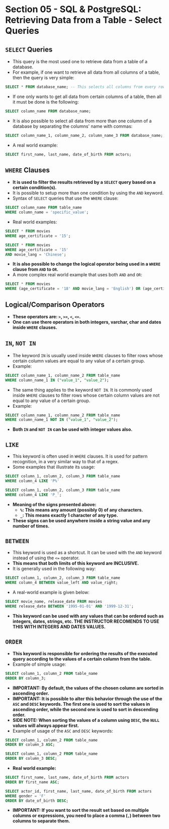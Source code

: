 # Section 05 - SQL & PostgreSQL: Retrieving Data from a Table - Select Queries

## ```SELECT``` Queries
* This query is the most used one to retrieve data from a table of a database.
* For example, if one want to retrieve all data from all columns of a table, then the query is very simple:
```SQL
SELECT * FROM database_name; -- This selects all columns from every row of a table from the database.
```
* If one only wants to get all data from certain columns of a table, then all it must be done is the following:
```SQL
SELECT column_name FROM database_name;
```
* It is also possible to select all data from more than one column of a database by separating the columns' name with commas:
```SQL
SELECT column_name_1, column_name_2, column_name_3 FROM database_name;;
```
* A real world example:
```SQL
SELECT first_name, last_name, date_of_birth FROM actors;
```


## ```WHERE``` Clauses
* __It is used to filter the results retrieved by a ```SELECT``` query based on a certain condition(s).__
* It is possible to setup more than one condition by using the ```AND``` keyword.
* Syntax of ```SELECT``` queries that use the ```WHERE``` clause:
```SQL
SELECT column_name FROM table_name
WHERE column_name = 'specific_value';
```
* Real world examples:
```SQL
SELECT * FROM movies
WHERE age_certificate = '15';

SELECT * FROM movies
WHERE age_certificate = '15'
AND movie_lang = 'Chinese';
```
* __It is also possible to change the logical operator being used in a ```WHERE``` clause from ```AND``` to ```OR```.__
* A more complex real world example that uses both ```AND``` and ```OR```:
```SQL
SELECT * FROM movies
WHERE (age_certificate = '18' AND movie_lang = 'English') OR (age_certificate = '15' AND movie_lang = 'Chinese');
```


## Logical/Comparison Operators
* __These operators are: ```>```, ```>=```, ```<```, ```<=```.__
* __One can use there operators in both integers, varchar, char and dates inside ```WHERE``` clauses.__


## ```IN```, ```NOT IN```
* The keyword ```IN``` is usually used inside ```WHERE``` clauses to filter rows whose certain column values are equal to any value of a certain group.
* Example:
```SQL
SELECT column_name_1, column_name_2 FROM table_name
WHERE column_name_1 IN ("value_1", "value_2");
```
* The same thing applies to the keyword ```NOT IN```. It is commonly used inside ```WHERE``` clauses to filter rows whose certain column values are not equal to any value of a certain group.
* Example:
```SQL
SELECT column_name_1, column_name_2 FROM table_name
WHERE column_name_1 NOT IN ("value_1", "value_2");
```
* __Both ```IN``` and ```NOT IN``` can be used with integer values also.__


## ```LIKE```
* This keyword is often used in ```WHERE``` clauses. It is used for pattern recognition, in a very similar way to that of a regex.
* Some examples that illustrate its usage:
```SQL
SELECT column_1, column_2, column_3 FROM table_name
WHERE column_4 LIKE 'P%'

SELECT column_1, column_2, column_3 FROM table_name
WHERE column_4 LIKE 'P_';
```
* __Meaning of the signs presented above:__
  * __```%```: This means any amount (possibly 0) of any characters.__
  * __```_```: This means exactly 1 character of any type.__
* __These signs can be used anywhere inside a string value and any number of times.__


## ```BETWEEN```
* This keyword is used as a shortcut. It can be used with the ```AND``` keyword instead of using the ````<=```` operator.
* __This means that both limits of this keyword are INCLUSIVE.__
* It is generally used in the following way:
```SQL
SELECT column_1, column_2, column_3 FROM table_name
WHERE column_4 BETWEEN value_left AND value_right;
```
* A real-world example is given below:
```SQL
SELECT movie_name, release_date FROM movies
WHERE release_date BETWEEN '1995-01-01' AND '1999-12-31';
```
* __This keyword can be used with any values that can be ordered such as integers, dates, strings, etc. THE INSTRUCTOR RECOMENDS TO USE THIS WITH INTEGERS AND DATES VALUES.__


## ```ORDER```
* __This keyword is responsible for ordering the results of the executed query according to the values of a certain column from the table.__
* Example of simple usage:
```SQL
SELECT column_1, column_2 FROM table_name
ORDER BY column_3;
```
* __IMPORTANT: By default, the values of the chosen column are sorted in ascending order.__
* __IMPORTANT: It is possible to alter this behavior through the use of the ```ASC``` and ```DESC``` keywords. The first one is used to sort the values in ascending order, while the second one is used to sort in descending order.__
* __SIDE NOTE: When sorting the values of a column using ```DESC```, the ```NULL``` values will always appear first.__
* Example of usage of the ```ASC``` and ```DESC``` keywords:
```SQL
SELECT column_1, column_2 FROM table_name
ORDER BY column_3 ASC;

SELECT column_1, column_2 FROM table_name
ORDER BY column_3 DESC;
```
* __Real world example:__
```SQL
SELECT first_name, last_name, date_of_birth FROM actors
ORDER BY first_name ASC;

SELECT actor_id, first_name, last_name, date_of_birth FROM actors
WHERE gender = 'F'
ORDER BY date_of_birth DESC;
```
* __IMPORTANT: If you want to sort the result set based on multiple columns or expressions, you need to place a comma (```,```) between two columns to separate them.__